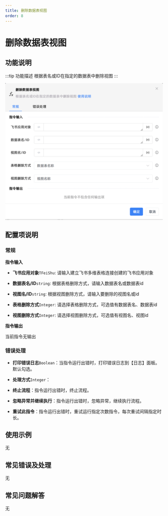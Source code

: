 ```yaml
---
title: 删除数据表视图
order: 8
---
```


# 删除数据表视图

## 功能说明

:::tip 功能描述
根据表名或ID在指定的数据表中删除视图
:::

![删除数据表视图](../../../../assets/删除数据表视图_command.png)

## 配置项说明

### 常规

**指令输入**

- **飞书应用对象**`TFeiShu`: 请输入建立飞书多维表格连接创建的飞书应用对象

- **数据表名/ID**`string`: 根据表格删除方式，请输入数据表名或数据表id

- **视图名/ID**`string`: 根据视图删除方式，请输入要删除的视图名或id

- **表格删除方式**`Integer`: 请选择表格删除方式，可选值有数据表名、数据表id

- **视图删除方式**`Integer`: 请选择视图删除方式，可选值有视图名、视图id


**指令输出**

当前指令无输出

### 错误处理

- **打印错误日志**`Boolean`：当指令运行出错时，打印错误日志到【日志】面板。默认勾选。

- **处理方式**`Integer`：

 - **终止流程**：指令运行出错时，终止流程。

 - **忽略异常并继续执行**：指令运行出错时，忽略异常，继续执行流程。

 - **重试此指令**：指令运行出错时，重试运行指定次数指令，每次重试间隔指定时长。

## 使用示例
无

## 常见错误及处理

无

## 常见问题解答

无

